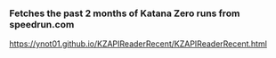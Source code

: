 ### Fetches the past 2 months of Katana Zero runs from speedrun.com

https://ynot01.github.io/KZAPIReaderRecent/KZAPIReaderRecent.html
